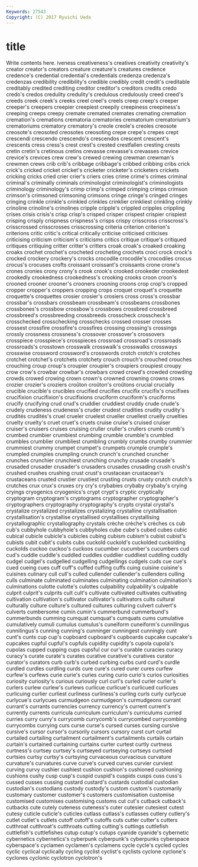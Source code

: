 ```yaml
---
Keywords: 27543 
Copyright: (C) 2017 Ryuichi Ueda
---
```


# title

Write contents here.
iveness creativeness's
creatives creativity creativity's creator creator's creators creature creature's creatures credence
credence's credential credential's credentials credenza credenza's credenzas credibility credibility's credible
credibly credit credit's creditable creditably credited crediting creditor creditor's creditors
credits credo credo's credos credulity credulity's credulous credulously creed creed's
creeds creek creek's creeks creel creel's creels creep creep's creeper
creeper's creepers creepier creepiest creepily creepiness creepiness's creeping creeps creepy
cremate cremated cremates cremating cremation cremation's cremations crematoria crematories crematorium
crematorium's crematoriums crematory crematory's creole creole's creoles creosote creosote's creosoted
creosotes creosoting crepe crepe's crepes crept crescendi crescendo crescendo's crescendos
crescent crescent's crescents cress cress's crest crest's crested crestfallen cresting
crests cretin cretin's cretinous cretins crevasse crevasse's crevasses crevice crevice's
crevices crew crew's crewed crewing crewman crewman's crewmen crews crib
crib's cribbage cribbage's cribbed cribbing cribs crick crick's cricked cricket
cricket's cricketer cricketer's cricketers crickets cricking cricks cried crier crier's
criers cries crime crime's crimes criminal criminal's criminally criminals criminologist
criminologist's criminologists criminology criminology's crimp crimp's crimped crimping crimps crimson
crimson's crimsoned crimsoning crimsons cringe cringe's cringed cringes cringing crinkle
crinkle's crinkled crinkles crinklier crinkliest crinkling crinkly crinoline crinoline's crinolines
cripple cripple's crippled cripples crippling crises crisis crisis's crisp crisp's
crisped crisper crispest crispier crispiest crisping crisply crispness crispness's crisps
crispy crisscross crisscross's crisscrossed crisscrosses crisscrossing criteria criterion criterion's criterions
critic critic's critical critically criticise criticised criticises criticising criticism criticism's
criticisms critics critique critique's critiqued critiques critiquing critter critter's critters
croak croak's croaked croaking croaks crochet crochet's crocheted crocheting crochets
croci crock crock's crocked crockery crockery's crocks crocodile crocodile's crocodiles
crocus crocus's crocuses crofts croissant croissant's croissants crone crone's crones
cronies crony crony's crook crook's crooked crookeder crookedest crookedly crookedness
crookedness's crooking crooks croon croon's crooned crooner crooner's crooners crooning
croons crop crop's cropped cropper cropper's croppers cropping crops croquet
croquet's croquette croquette's croquettes crosier crosier's crosiers cross cross's crossbar
crossbar's crossbars crossbeam crossbeam's crossbeams crossbones crossbones's crossbow crossbow's crossbows
crossbred crossbreed crossbreed's crossbreeding crossbreeds crosscheck crosscheck's crosschecked crosschecking crosschecks
crossed crosser crosses crossest crossfire crossfire's crossfires crossing crossing's crossings
crossly crossness crossness's crossover crossover's crossovers crosspiece crosspiece's crosspieces crossroad
crossroad's crossroads crossroads's crosstown crosswalk crosswalk's crosswalks crossways crosswise crossword
crossword's crosswords crotch crotch's crotches crotchet crotchet's crotchets crotchety crouch
crouch's crouched crouches crouching croup croup's croupier croupier's croupiers croupiest
croupy crow crow's crowbar crowbar's crowbars crowd crowd's crowded crowding
crowds crowed crowing crown crown's crowned crowning crowns crows crozier
crozier's croziers croûton croûton's croûtons crucial crucially crucible crucible's crucibles
crucified crucifies crucifix crucifix's crucifixes crucifixion crucifixion's crucifixions cruciform cruciform's
cruciforms crucify crucifying crud crud's cruddier cruddiest cruddy crude crude's
crudely crudeness crudeness's cruder crudest crudities crudity crudity's crudités crudités's
cruel crueler cruelest crueller cruellest cruelly cruelties cruelty cruelty's cruet
cruet's cruets cruise cruise's cruised cruiser cruiser's cruisers cruises cruising
cruller cruller's crullers crumb crumb's crumbed crumbier crumbiest crumbing crumble
crumble's crumbled crumbles crumblier crumbliest crumbling crumbly crumbs crumby crummier
crummiest crummy crumpet crumpet's crumpets crumple crumple's crumpled crumples crumpling
crunch crunch's crunched cruncher crunches crunchier crunchiest crunching crunchy crusade
crusade's crusaded crusader crusader's crusaders crusades crusading crush crush's crushed
crushes crushing crust crust's crustacean crustacean's crustaceans crusted crustier crustiest
crusting crusts crusty crutch crutch's crutches crux crux's cruxes cry
cry's crybabies crybaby crybaby's crying cryings cryogenics cryogenics's crypt crypt's
cryptic cryptically cryptogram cryptogram's cryptograms cryptographer cryptographer's cryptographers cryptography cryptography's
crypts crystal crystal's crystalize crystalized crystalizes crystalizing crystalline crystallisation crystallisation's
crystallise crystallised crystallises crystallising crystallographic crystallography crystals crèche crèche's crèches
cs cub cub's cubbyhole cubbyhole's cubbyholes cube cube's cubed cubes
cubic cubical cubicle cubicle's cubicles cubing cubism cubism's cubist cubist's
cubists cubit cubit's cubits cubs cuckold cuckold's cuckolded cuckolding cuckolds
cuckoo cuckoo's cuckoos cucumber cucumber's cucumbers cud cud's cuddle cuddle's
cuddled cuddles cuddlier cuddliest cuddling cuddly cudgel cudgel's cudgelled cudgelling
cudgellings cudgels cuds cue cue's cued cueing cues cuff cuff's
cuffed cuffing cuffs cuing cuisine cuisine's cuisines culinary cull cull's
culled cullender cullender's cullenders culling culls culminate culminated culminates culminating
culmination culmination's culminations culotte culotte's culottes culpability culpability's culpable culprit
culprit's culprits cult cult's cultivate cultivated cultivates cultivating cultivation cultivation's
cultivator cultivator's cultivators cults cultural culturally culture culture's cultured cultures
culturing culvert culvert's culverts cumbersome cumin cumin's cummerbund cummerbund's cummerbunds
cumming cumquat cumquat's cumquats cums cumulative cumulatively cumuli cumulus cumulus's
cuneiform cuneiform's cunnilingus cunnilingus's cunning cunning's cunninger cunningest cunningly cunt
cunt's cunts cup cup's cupboard cupboard's cupboards cupcake cupcake's cupcakes
cupful cupful's cupfuls cupidity cupidity's cupola cupola's cupolas cupped cupping
cups cupsful cur cur's curable curacies curacy curacy's curate curate's
curates curative curative's curatives curator curator's curators curb curb's curbed
curbing curbs curd curd's curdle curdled curdles curdling curds cure
cure's cured curer cures curfew curfew's curfews curie curie's curies
curing curio curio's curios curiosities curiosity curiosity's curious curiously curl
curl's curled curler curler's curlers curlew curlew's curlews curlicue curlicue's
curlicued curlicues curlicuing curlier curliest curliness curliness's curling curls curly
curlycue curlycue's curlycues curmudgeon curmudgeon's curmudgeons currant currant's currants currencies
currency currency's current current's currently currents curricula curriculum curriculum's curriculums
curried curries curry curry's currycomb currycomb's currycombed currycombing currycombs currying
curs curse curse's cursed curses cursing cursive cursive's cursor cursor's
cursorily cursors cursory curst curt curtail curtailed curtailing curtailment curtailment's
curtailments curtails curtain curtain's curtained curtaining curtains curter curtest curtly
curtness curtness's curtsey curtsey's curtseyed curtseying curtseys curtsied curtsies curtsy
curtsy's curtsying curvaceous curvacious curvature curvature's curvatures curve curve's curved
curves curvier curviest curving curvy cushier cushiest cushion cushion's cushioned
cushioning cushions cushy cusp cusp's cuspid cuspid's cuspids cusps cuss
cuss's cussed cusses cussing custard custard's custards custodial custodian custodian's
custodians custody custody's custom custom's customarily customary customer customer's customers
customisation customise customised customises customising customs cut cut's cutback cutback's
cutbacks cute cutely cuteness cuteness's cuter cutesier cutesiest cutest cutesy
cuticle cuticle's cuticles cutlass cutlass's cutlasses cutlery cutlery's cutlet cutlet's
cutlets cutoff cutoff's cutoffs cuts cutter cutter's cutters cutthroat cutthroat's
cutthroats cutting cutting's cuttings cuttlefish cuttlefish's cuttlefishes cutup cutup's cutups
cyanide cyanide's cybernetic cybernetics cybernetics's cyberpunk cyberpunk's cyberpunks cyberspace cyberspace's
cyclamen cyclamen's cyclamens cycle cycle's cycled cycles cyclic cyclical cyclically
cycling cyclist cyclist's cyclists cyclone cyclone's cyclones cyclonic cyclotron cyclotron's
